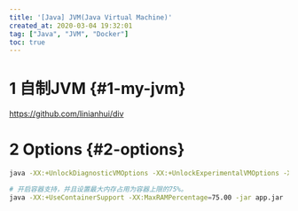 ```yaml
---
title: '[Java] JVM(Java Virtual Machine)'
created_at: 2020-03-04 19:32:01
tag: ["Java", "JVM", "Docker"]
toc: true
---
```



# 1 自制JVM {#1-my-jvm}

<https://github.com/linianhui/div>

# 2 Options {#2-options}

```sh
java -XX:+UnlockDiagnosticVMOptions -XX:+UnlockExperimentalVMOptions -XX:+PrintFlagsFinal -version
```

```sh
# 开启容器支持，并且设置最大内存占用为容器上限的75%。
java -XX:+UseContainerSupport -XX:MaxRAMPercentage=75.00 -jar app.jar
```

